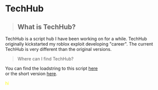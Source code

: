 # TechHub 

> ## What is TechHub?

TechHub is a script hub I have been working on for a while. 
TechHub originally kickstarted my roblox exploit developing "career". 
The current TechHub is very different than the original versions.

> Where can I find TechHub?

You can find the loadstring to this script [here](script/loadstring.lua)<br>
                      or the short version [here](script/short%20loadstring.lua).

<p style = 'color: yellow;'>hi</p>
